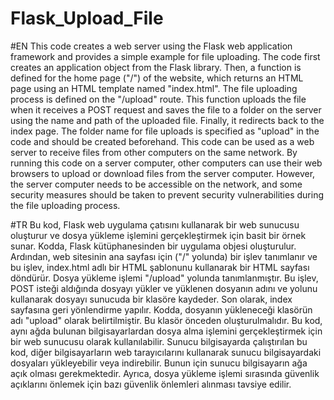 # Flask_Upload_File
#EN
  This code creates a web server using the Flask web application framework and provides a simple example for file uploading.
  The code first creates an application object from the Flask library. Then, a function is defined for the home page ("/") of the website, which returns an HTML page using an HTML template named "index.html".
  The file uploading process is defined on the "/upload" route. This function uploads the file when it receives a POST request and saves the file to a folder on the server using the name and path of the uploaded file. Finally, it redirects back to the index page.
  The folder name for file uploads is specified as "upload" in the code and should be created beforehand.
  This code can be used as a web server to receive files from other computers on the same network. By running this code on a server computer, other computers can use their web browsers to upload or download files from the server computer. However, the server computer needs to be accessible on the network, and some security measures should be taken to prevent security vulnerabilities during the file uploading process.

#TR 
  Bu kod, Flask web uygulama çatısını kullanarak bir web sunucusu oluşturur ve dosya yükleme işlemini gerçekleştirmek için basit bir örnek sunar.
  Kodda, Flask kütüphanesinden bir uygulama objesi oluşturulur. Ardından, web sitesinin ana sayfası için ("/" yolunda) bir işlev tanımlanır ve bu işlev, index.html adlı bir HTML şablonunu kullanarak bir HTML sayfası döndürür.
  Dosya yükleme işlemi "/upload" yolunda tanımlanmıştır. Bu işlev, POST isteği aldığında dosyayı yükler ve yüklenen dosyanın adını ve yolunu kullanarak dosyayı sunucuda bir klasöre kaydeder. Son olarak, index sayfasına geri yönlendirme yapılır.
  Kodda, dosyanın yükleneceği klasörün adı "upload" olarak belirtilmiştir. Bu klasör önceden oluşturulmalıdır.
  Bu kod, aynı ağda bulunan bilgisayarlardan dosya alma işlemini gerçekleştirmek için bir web sunucusu olarak kullanılabilir. Sunucu bilgisayarda çalıştırılan bu kod, diğer bilgisayarların web tarayıcılarını kullanarak sunucu bilgisayardaki dosyaları yükleyebilir veya indirebilir. Bunun için sunucu bilgisayarın ağa açık olması gerekmektedir. Ayrıca, dosya yükleme işlemi sırasında güvenlik açıklarını önlemek için bazı güvenlik önlemleri alınması tavsiye edilir.
